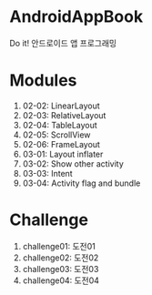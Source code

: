 # AndroidAppBook
Do it! 안드로이드 앱 프로그래밍

# Modules #
1. 02-02: LinearLayout
2. 02-03: RelativeLayout
3. 02-04: TableLayout
4. 02-05: ScrollView
5. 02-06: FrameLayout
6. 03-01: Layout inflater
7. 03-02: Show other activity
8. 03-03: Intent
9. 03-04: Activity flag and bundle

# Challenge #
1. challenge01: 도전01
2. challenge02: 도전02
3. challenge03: 도전03
4. challenge04: 도전04
